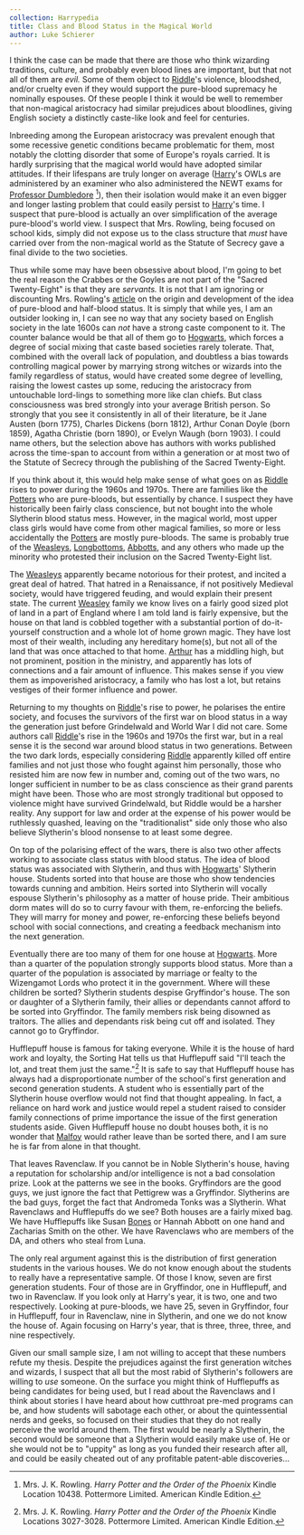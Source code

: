 ```yaml
---
collection: Harrypedia
title: Class and Blood Status in the Magical World
author: Luke Schierer
---
```


I think the case can be made that there are those who think wizarding
traditions, culture, and probably even blood lines are important, but that not
all of them are _evil._ Some of them object to [Riddle]'s violence, bloodshed,
and/or cruelty even if they would support the pure-blood supremacy he nominally
espouses. Of these people I think it would be well to remember that non-magical
aristocracy had similar prejudices about bloodlines, giving English society a
distinctly caste-like look and feel for centuries.

Inbreeding among the European aristocracy was prevalent enough that some
recessive genetic conditions became problematic for them, most notably the
clotting disorder that some of Europe's royals carried. It is hardly surprising
that the magical world would have adopted similar attitudes. If their lifespans
are truly longer on average ([Harry]'s OWLs are administered by an examiner who
also administered the NEWT exams for [Professor Dumbledore][Dumbledore] [^210220-1]), then
their isolation would make it an even bigger and longer lasting problem that
could easily persist to [Harry]'s time. I suspect that pure-blood is actually an
over simplification of the average pure-blood's world view. I suspect that Mrs.
Rowling, being focused on school kids, simply did not expose us to the class
structure that _must_ have carried over from the non-magical world as the
Statute of Secrecy gave a final divide to the two societies.

Thus while some may have been obsessive about blood, I'm going to bet the real
reason the Crabbes or the Goyles are not part of the "Sacred Twenty-Eight" is
that they are _servants._ It is not that I am ignoring or discounting Mrs.
Rowling's [article][wwwbrpb] on the origin and development of the idea of
pure-blood and half-blood status. It is simply that while yes, I am an outsider
looking in, I can see no way that any society based on English society in the
late 1600s can _not_ have a strong caste component to it. The counter balance
would be that all of them go to [Hogwarts], which forces a degree of social mixing
that caste based societies rarely tolerate. That, combined with the overall lack
of population, and doubtless a bias towards controlling magical power by
marrying strong witches or wizards into the family regardless of status, would
have created some degree of levelling, raising the lowest castes up some,
reducing the aristocracy from untouchable lord-lings to something more like clan
chiefs. But class consciousness was bred strongly into your average British
person. So strongly that you see it consistently in all of their literature, be
it Jane Austen (born 1775), Charles Dickens (born 1812), Arthur Conan Doyle
(born 1859), Agatha Christie (born 1890), or Evelyn Waugh (born 1903). I could
name others, but the selection above has authors with works published across the
time-span to account from within a generation or at most two of the Statute of
Secrecy through the publishing of the Sacred Twenty-Eight.

If you think about it, this would help make sense of what goes on as [Riddle]
rises to power during the 1960s and 1970s. There are families like the
[Potters] who are pure-bloods, but essentially by chance. I suspect they
have historically been fairly class conscience, but not bought into the whole
Slytherin blood status mess. However, in the magical world, most upper class
girls would have come from other magical families, so more or less accidentally
the [Potters] are mostly pure-bloods. The same is probably true of the
[Weasleys], [Longbottoms], [Abbotts], and any others who made up the
minority who protested their inclusion on the Sacred Twenty-Eight list.

[Potters]: ../../people/Potter/
[Weasleys]: ../../people/weasley
[Weasley]: ../../people/weasley
[Longbottoms]: ../../people/longbottom
[Abbotts]: ../../people/abbott

The [Weasleys] apparently became notorious for their protest, and incited a
great deal of hatred. That hatred in a Renaissance, if not positively Medieval
society, would have triggered feuding, and would explain their present state.
The current [Weasley] family we know lives on a fairly good sized plot of
land in a part of England where I am told land is fairly expensive, but the
house on that land is cobbled together with a substantial portion of
do-it-yourself construction and a whole lot of home grown magic. They have
lost most of their wealth, including any hereditary home(s), but not all of the
land that was once attached to that home. [Arthur] has a middling high, but not
prominent, position in the ministry, and apparently has lots of connections and
a fair amount of influence. This makes sense if you view them as impoverished
aristocracy, a family who has lost a lot, but retains vestiges of their former
influence and power.

Returning to my thoughts on [Riddle]'s rise to power, he polarises the entire
society, and focuses the survivors of the first war on blood status in a way the
generation just before Grindelwald and World War I did not care. Some authors
call [Riddle]'s rise in the 1960s and 1970s the first war, but in a real sense it
is the second war around blood status in two generations. Between the two dark
lords, especially considering [Riddle] apparently killed off entire families and
not just those who fought against him personally, those who resisted him are now
few in number and, coming out of the two wars, no longer sufficient in number to
be as class conscience as their grand parents might have been. Those who are
most strongly traditional but opposed to violence might have survived
Grindelwald, but Riddle would be a harsher reality. Any support for law and
order at the expense of his power would be ruthlessly quashed, leaving on the
"traditionalist" side only those who also believe Slytherin's blood nonsense to
at least some degree.

On top of the polarising effect of the wars, there is also two other affects
working to associate class status with blood status. The idea of blood status
was associated with Slytherin, and thus with [Hogwarts]' Slytherin house.
Students sorted into that house are those who show tendencies towards cunning
and ambition. Heirs sorted into Slytherin will vocally espouse Slytherin's
philosophy as a matter of house pride. Their ambitious dorm mates will do so to
curry favour with them, re-enforcing the beliefs. They will marry for money and
power, re-enforcing these beliefs beyond school with social connections, and
creating a feedback mechanism into the next generation.

[Hogwarts]: ../../Hogwarts/
[Riddle]: ../../people/Riddle/Tom_Marvolo/
[Arthur]: ../../people/Weasley/arthur/

Eventually there are too many of them for one house at [Hogwarts]. More than
a quarter of the population strongly supports blood status. More than a quarter
of the population is associated by marriage or fealty to the Wizengamot Lords
who protect it in the government. Where will these children be sorted?
Slytherin students despise Gryffindor's house. The son or daughter of a
Slytherin family, their allies or dependants cannot afford to be sorted into
Gryffindor. The family members risk being disowned as traitors. The allies and
dependants risk being cut off and isolated. They cannot go to Gryffindor.

Hufflepuff house is famous for taking everyone. While it is the house of hard
work and loyalty, the Sorting Hat tells us that Hufflepuff said "I'll teach the
lot, and treat them just the same."[^200701-2] It is safe to say that
Hufflepuff house has always had a disproportionate number of the school's first
generation and second generation students. A student who is essentially part of
the Slytherin house overflow would not find that thought appealing. In fact, a
reliance on hard work and justice would repel a student raised to consider
family connections of prime importance the issue of the first generation
students aside. Given Hufflepuff house no doubt houses both, it is no wonder
that [Malfoy][Draco] would rather leave than be sorted there, and I am sure he is far
from alone in that thought.

That leaves Ravenclaw. If you cannot be in Noble Slytherin's house, having a
reputation for scholarship and/or intelligence is not a bad consolation prize.
Look at the patterns we see in the books. Gryffindors are the good guys, we
just ignore the fact that Pettigrew was a Gryffindor. Slytherins are the bad
guys, forget the fact that Andromeda Tonks was a Slytherin. What Ravenclaws and
Hufflepuffs do we see? Both houses are a fairly mixed bag. We have Hufflepuffs
like Susan [Bones] or Hannah Abbott on one hand and Zacharias Smith
on the other. We have Ravenclaws who are members of the DA, and others who
steal from Luna.

[Bones]: ../../people/bones
[Draco]: ../../people/Malfoy/Draco_Lucius/

The only real argument against this is the distribution of first generation
students in the various houses. We do not know enough about the students to
really have a representative sample. Of those I know, seven are first
generation students. Four of those are in Gryffindor, one in Hufflepuff, and
two in Ravenclaw. If you look only at Harry's year, it is two, one and two
respectively. Looking at pure-bloods, we have 25, seven in Gryffindor, four in
Hufflepuff, four in Ravenclaw, nine in Slytherin, and one we do not know the
house of. Again focusing on Harry's year, that is three, three, three, and nine
respectively.

Given our small sample size, I am not willing to accept that these numbers
refute my thesis. Despite the prejudices against the first generation witches
and wizards, I suspect that all but the most rabid of Slytherin's followers are
willing to _use_ someone. On the surface you might think of Hufflepuffs as
being candidates for being used, but I read about the Ravenclaws and I think
about stories I have heard about how cutthroat pre-med programs can be, and how
students will sabotage each other, or about the quintessential nerds and geeks,
so focused on their studies that they do not really perceive the world around
them. The first would be nearly a Slytherin, the second would be someone that a
Slytherin would easily make use of. He or she would not be to "uppity" as long
as you funded their research after all, and could be easily cheated out of any
profitable patent-able discoveries…

[Harry]: ../../people/Potter/Harry_James/
[Dumbledore]: ../../people/Dumbledore/Albus_Percival_Wulfric_Brian/
[wwwbrpb]: https://www.wizardingworld.com/writing-by-jk-rowling/pure-blood

[^200701-2]:
    Mrs. J. K. Rowling. _Harry Potter and the Order of the Phoenix_
    Kindle Locations 3027-3028. Pottermore Limited. American Kindle Edition.

[^210220-1]:
    Mrs. J. K. Rowling. _Harry Potter and the Order of the Phoenix_
    Kindle Location 10438. Pottermore Limited. American Kindle Edition.
